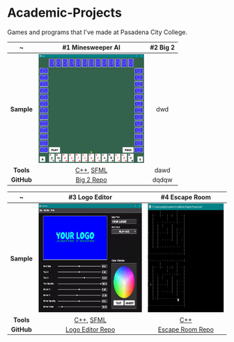 # Academic-Projects

Games and programs that I've made at Pasadena City College.

~ | #1 Minesweeper AI | #2 Big 2
:-------------------------:|:-------------------------:|:-------------------------:
**Sample** | [<img src="Samples/big2-sample.gif" height='250'/>](https://github.com/JonathanCNg/Big-2-Game#readme) | dwd
**Tools** | [C++](https://www.cplusplus.com/), [SFML](https://www.sfml-dev.org/) | dawd
**GitHub** | [Big 2 Repo](https://github.com/JonathanCNg/Big-2-Game) | dqdqw



~ | #3 Logo Editor | #4 Escape Room 
:-------------------------:|:-------------------------:|:-------------------------:
**Sample** | [<img src="Samples/logomaker-sample.gif" height='250'/>](https://github.com/JonathanCNg/Logo-Editor#readme) | [<img src="Samples/escaperoom-sample-crop.gif" height='250'/>](https://github.com/JonathanCNg/Escape-Room-Game)
**Tools** | [C++](https://www.cplusplus.com/), [SFML](https://www.sfml-dev.org/) | [C++](https://www.cplusplus.com/)
**GitHub** | [Logo Editor Repo](https://github.com/JonathanCNg/Logo-Editor) | [Escape Room Repo](https://github.com/JonathanCNg/Escape-Room-Game)
